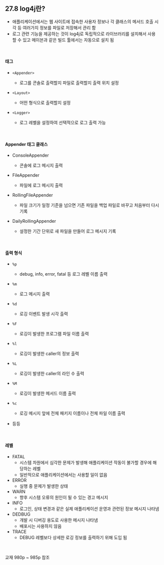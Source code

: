 ## 27.8 log4j란?

- 애플리케이션에서는 웹 사이트에 접속한 사용자 정보나 각 클래스의 메서드 호출 시각 등 여러가지 정보를 파일로 저장해서 관리 함
- 로그 관련 기능을 제공하는 것이 log4j로 독립적으로 라이브러리를 설치해서 사용 할 수 있고 메이븐과 같은 빌드 툴에서는 자동으로 설치 됨

<br/>

#### 태그

- `<Appender>`
  - 로그를 콘솔로 출력할지 파일로 출력할지 출력 위치 설정
- `<Layout>`
  - 어떤 형식으로 출력할지 설정

- `<Logger>`
  - 로그 레벨을 설정하여 선택적으로 로그 출력 가능

<br/>

#### Appender 태그 클래스

- ConsoleAppender
  - 콘솔에 로그 메시지 출력
- FileAppender
  - 파일에 로그 메시지 출력

- RollingFileAppender
  - 파일 크기가 일정 기준을 넘으면 기존 파일을 백업 파일로 바꾸고 처음부터 다시 기록
- DailyRollingAppender
  - 설정한 기간 단위로 새 파일을 만들어 로그 메시지 기록

<br/>

#### 출력 형식

- `%p`
  - debug, info, error, fatal 등 로그 레벨 이름 출력

- `%m`
  - 로그 메시지 출력
- `%d`
  - 로깅 이벤트 발생 시각 출력
- `%F`
  - 로깅이 발생한 프로그램 파일 이름 출력
- `%l`
  - 로깅이 발생한 caller의 정보 출력
- `%L`
  - 로깅이 발생한 caller의 라인 수 출력
- `%M`
  - 로깅이 발생한 메서드 이름 출력
- `%c`
  - 로깅 메시지 앞에 전체 패키지 이름이나 전체 파일 이름 출력
- 등등

<br/>

#### 레벨

- FATAL
  - 시스템 차원에서 심각한 문제가 발생해 애플리케이션 작동이 불가할 경우에 해당하는 레벨
  - 일반적으로 애플리케이션에서는 사용할 일이 없음
- ERROR
  - 실행  중 문제가 발생한 상태
- WARN
  - 향후 시스템 오류의 원인이 될 수 있는 경고 메시지
- INFO
  - 로그인, 상태 변경과 같은 실제 애플리케이션 운영과 관련된 정보 메시지 나타냄
- DEDBUG
  - 개발 시 디버깅 용도로 사용한 메시지 나타냄
  - 배포시는 사용하지 않음
- TRACE
  - DEBUG 레벨보다 상세한 로깅 정보를 출력하기 위해 도입 됨

<br/>

교재 980p ~ 985p 참조 